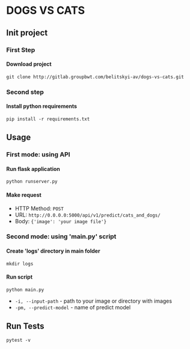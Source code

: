 # DOGS VS CATS

## Init project

### First Step
#### Download project
`git clone http://gitlab.groupbwt.com/belitskyi-av/dogs-vs-cats.git`
### Second step
#### Install python requirements

`pip install -r requirements.txt`

## Usage

### First mode: using API

#### Run flask application

`python runserver.py`

#### Make request
 - HTTP Method: `POST`
 - URL: `http://0.0.0.0:5000/api/v1/predict/cats_and_dogs/`
 - Body: `{'image': 'your image file'}`

### Second mode: using 'main.py' script
#### Create 'logs' directory in main folder
`mkdir logs`
#### Run script
`python main.py`
 - `-i, --input-path` - path to your image or directory with images
 - `-pm, --predict-model` - name of predict model

## Run Tests
`pytest -v`